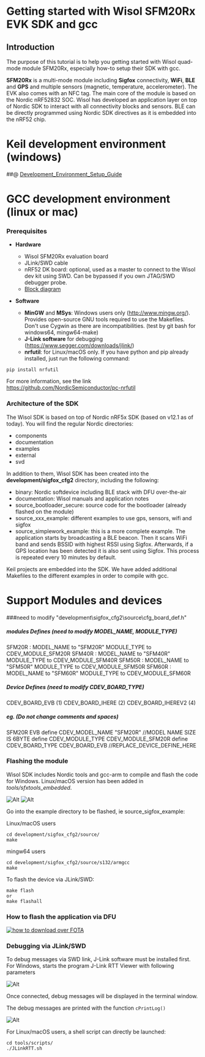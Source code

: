 # Getting started with Wisol SFM20Rx EVK SDK and gcc

## Introduction

The purpose of this tutorial is to help you getting started with Wisol quad-mode module SFM20Rx, especially how-to setup their SDK with gcc.

__SFM20Rx__ is a multi-mode module including __Sigfox__ connectivity, __WiFi__, __BLE__ and __GPS__ and multiple sensors (magnetic, temperature, accelerometer). The EVK also comes with an NFC tag.
The main core of the module is based on the Nordic nRF52832 SOC. Wisol has developed an application layer on top of Nordic SDK to interact with all connectivity blocks and sensors. BLE can be directly programmed using Nordic SDK directives as it is embedded into the nRF52 chip.

# Keil development environment (windows)
##@ [Development_Environment_Setup_Guide](development/sigfox_cfg2/documentation/manual/[WISOL]Development_Environment_Setup_Guide_V202.pdf)

# GCC development environment (linux or mac)
### Prerequisites

- __Hardware__
  - Wisol SFM20Rx evaluation board
  - JLink/SWD cable
  - nRF52 DK board: optional, used as a master to connect to the Wisol dev kit using SWD. Can be bypassed if you own JTAG/SWD debugger probe.
  - [Block diagram](development/sigfox_cfg2/documentation/wssfm20r_block.pdf)

- __Software__
  - __MinGW__ and __MSys__: Windows users only (http://www.mingw.org/). Provides open-source GNU tools required to use the Makefiles. Don't use Cygwin as there are incompatibilities. (test by git bash for windows64, mingw64-make)
  - __J-Link software__ for debugging (https://www.segger.com/downloads/jlink/)
  - __nrfutil__: for Linux/macOS only. If you have python and pip already installed, just run the following command:
```
pip install nrfutil
```
For more information, see the link https://github.com/NordicSemiconductor/pc-nrfutil

### Architecture of the SDK

The Wisol SDK is based on top of Nordic nRF5x SDK (based on v12.1 as of today). You will find the regular Nordic directories:
- components
- documentation
- examples
- external
- svd

In addition to them, Wisol SDK has been created into the __development/sigfox_cfg2__ directory, including the following:
- binary: Nordic softdevice including BLE stack with DFU over-the-air
- documentation: Wisol manuals and application notes
- source_bootloader_secure: source code for the bootloader (already flashed on the module)
- source_xxx_example: different examples to use gps, sensors, wifi and sigfox
- source_simplework_example: this is a more complete example. The application starts by broadcasting a BLE beacon. Then it scans WiFi band and sends BSSID with highest RSSI using Sigfox. Afterwards, if a GPS location has been detected it is also sent using Sigfox. This process is repeated every 10 minutes by default.

Keil projects are embedded into the SDK. We have added additional Makefiles to the different examples in order to compile with gcc.

# Support Modules and devices
###need to modify "development\sigfox_cfg2\source\cfg_board_def.h"
##### modules Defines (need to modify MODEL_NAME, MODULE_TYPE)
SFM20R : MODEL_NAME to "SFM20R"
         MODULE_TYPE to CDEV_MODULE_SFM20R
SFM40R : MODEL_NAME to "SFM40R"
         MODULE_TYPE to CDEV_MODULE_SFM40R
SFM50R : MODEL_NAME to "SFM50R"
         MODULE_TYPE to CDEV_MODULE_SFM50R
SFM60R : MODEL_NAME to "SFM60R"
         MODULE_TYPE to CDEV_MODULE_SFM60R
##### Device Defines (need to modify CDEV_BOARD_TYPE)
CDEV_BOARD_EVB                         (1)
CDEV_BOARD_IHERE                       (2)
CDEV_BOARD_IHEREV2                     (4)
##### eg. (Do not change comments and spaces)
SFM20R EVB
define CDEV_MODEL_NAME "SFM20R"   //MODEL NAME SIZE IS 6BYTE
define CDEV_MODULE_TYPE                        CDEV_MODULE_SFM20R
define CDEV_BOARD_TYPE                        CDEV_BOARD_EVB  //REPLACE_DEVICE_DEFINE_HERE

### Flashing the module

Wisol SDK includes Nordic tools and gcc-arm to compile and flash the code for Windows. Linux/macOS version has been added in *tools/sfxtools_embedded*.

![Alt](development/sigfox_cfg2/documentation/pics/WisolNordicEVK.jpg "Wisol EVK and Nordic EVK")
![Alt](development/sigfox_cfg2/documentation/pics/ihere_connect.jpg "Wisol iHere and jtag device")

Go into the example directory to be flashed, ie source_sigfox_example:

Linux/macOS users
```
cd development/sigfox_cfg2/source/
make
```

mingw64 users
```
cd development/sigfox_cfg2/source/s132/armgcc
make
```

To flash the device via JLink/SWD:
```
make flash
or
make flashall
```

### How to flash the application via DFU

[![how to download over FOTA](development/sigfox_cfg2/documentation/pics/how_to_download_over_FOTA.png)](https://youtu.be/YftrZyONju8)

### Debugging via JLink/SWD

To debug messages via SWD link, J-Link software must be installed first.
For Windows, starts the program J-Link RTT Viewer with following parameters

![Alt](development/sigfox_cfg2/documentation/pics/RTTViewerSetup.PNG "RTT Viewer Setup")

Once connected, debug messages will be displayed in the terminal window.

The debug messages are printed with the function ```cPrintLog()```

![Alt](development/sigfox_cfg2/documentation/pics/RTTViewer.PNG "RTT Viewer")

For Linux/macOS users, a shell script can directly be launched:
```
cd tools/scripts/
./JLinkRTT.sh
```